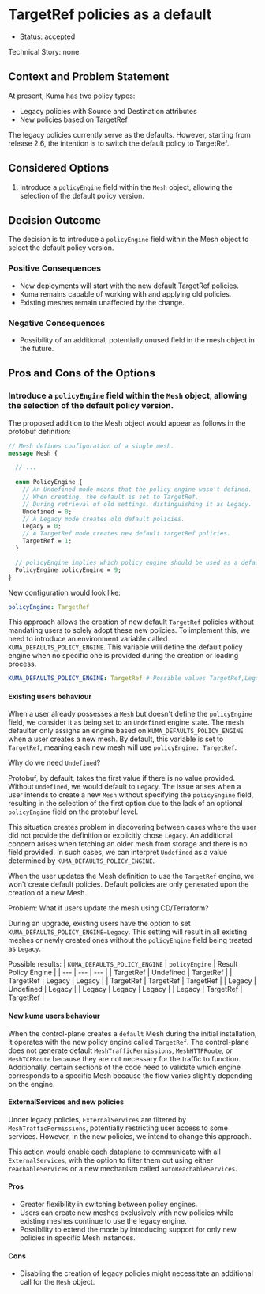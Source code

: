 # TargetRef policies as a default

* Status: accepted

Technical Story: none

## Context and Problem Statement

At present, Kuma has two policy types:

* Legacy policies with Source and Destination attributes
* New policies based on TargetRef
 
The legacy policies currently serve as the defaults. However, starting from release 2.6, the intention is to switch the default policy to TargetRef.

## Considered Options

1. Introduce a `policyEngine` field within the `Mesh` object, allowing the selection of the default policy version.

## Decision Outcome

The decision is to introduce a `policyEngine` field within the Mesh object to select the default policy version.

### Positive Consequences

* New deployments will start with the new default TargetRef policies.
* Kuma remains capable of working with and applying old policies.
* Existing meshes remain unaffected by the change.

### Negative Consequences

* Possibility of an additional, potentially unused field in the mesh object in the future.

## Pros and Cons of the Options

### Introduce a `policyEngine` field within the `Mesh` object, allowing the selection of the default policy version.


The proposed addition to the Mesh object would appear as follows in the protobuf definition:

```protobuf
// Mesh defines configuration of a single mesh.
message Mesh {

  // ...
    
  enum PolicyEngine {
    // An Undefined mode means that the policy engine wasn't defined.
    // When creating, the default is set to TargetRef.
    // During retrieval of old settings, distinguishing it as Legacy.
    Undefined = 0;
    // A Legacy mode creates old default policies.
    Legacy = 0;
    // A TargetRef mode creates new default targetRef policies.
    TargetRef = 1;
  }

  // policyEngine implies which policy engine should be used as a default.
  PolicyEngine policyEngine = 9;
}
```

New configuration would look like:

```yaml
policyEngine: TargetRef
```

This approach allows the creation of new default `TargetRef` policies without mandating users to solely adopt these new policies. To implement this, we need to introduce an environment variable called `KUMA_DEFAULTS_POLICY_ENGINE`. This variable will define the default policy engine when no specific one is provided during the creation or loading process.

```yaml
KUMA_DEFAULTS_POLICY_ENGINE: TargetRef # Possible values TargetRef,Legacy. Default: TargetRef
```

#### Existing users behaviour

When a user already possesses a `Mesh` but doesn't define the `policyEngine` field, we consider it as being set to an `Undefined` engine state. The mesh defaulter only assigns an engine based on `KUMA_DEFAULTS_POLICY_ENGINE` when a user creates a new mesh. By default, this variable is set to `TargetRef`, meaning each new mesh will use `policyEngine: TargetRef`.

Why do we need `Undefined`?

Protobuf, by default, takes the first value if there is no value provided. Without `Undefined`, we would default to `Legacy`. The issue arises when a user intends to create a new `Mesh` without specifying the `policyEngine` field, resulting in the selection of the first option due to the lack of an optional `policyEngine` field on the protobuf level.

This situation creates problem in discovering between cases where the user did not provide the definition or explicitly chose `Legacy`.
An additional concern arises when fetching an older mesh from storage and there is no field provided. In such cases, we can interpret `Undefined` as a value determined by `KUMA_DEFAULTS_POLICY_ENGINE`.

When the user updates the Mesh definition to use the `TargetRef` engine, we won't create default policies. Default policies are only generated upon the creation of a new Mesh.

Problem:
What if users update the mesh using CD/Terraform? 

During an upgrade, existing users have the option to set `KUMA_DEFAULTS_POLICY_ENGINE=Legacy`. This setting will result in all existing meshes or newly created ones without the `policyEngine` field being treated as `Legacy`.

Possible results:
| `KUMA_DEFAULTS_POLICY_ENGINE` | `policyEngine` |  Result Policy Engine |
|              ---              |      ---       |          ---          |
|           TargetRef           |   Undefined    |       TargetRef       |
|           TargetRef           |    Legacy      |        Legacy         |
|           TargetRef           |   TargetRef    |       TargetRef       |
|            Legacy             |   Undefined    |        Legacy         |
|            Legacy             |    Legacy      |        Legacy         |
|            Legacy             |   TargetRef    |       TargetRef       |

#### New kuma users behaviour

When the control-plane creates a `default` Mesh during the initial installation, it operates with the new policy engine called `TargetRef`. The control-plane does not generate default `MeshTrafficPermissions`, `MeshHTTPRoute`, or `MeshTCPRoute` because they are not necessary for the traffic to function. Additionally, certain sections of the code need to validate which engine corresponds to a specific Mesh because the flow varies slightly depending on the engine.

#### ExternalServices and new policies

Under legacy policies, `ExternalServices` are filtered by `MeshTrafficPermissions`, potentially restricting user access to some services. However, in the new policies, we intend to change this approach.

This action would enable each dataplane to communicate with all `ExternalServices`, with the option to filter them out using either `reachableServices` or a new mechanism called `autoReachableServices`.

#### Pros

* Greater flexibility in switching between policy engines.
* Users can create new meshes exclusively with new policies while existing meshes continue to use the legacy engine.
* Possibility to extend the mode by introducing support for only new policies in specific Mesh instances.

#### Cons

* Disabling the creation of legacy policies might necessitate an additional call for the `Mesh` object.
